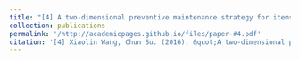 ```yaml
---
title: "[4] A two-dimensional preventive maintenance strategy for items sold with warranty"
collection: publications
permalink: '/http://academicpages.github.io/files/paper-#4.pdf'
citation: '[4] Xiaolin Wang, Chun Su. (2016). &quot;A two-dimensional preventive maintenance strategy for items sold with warranty.&quot; <i>International Journal of Production Research</i>. 54(19), 5901-5915.'
---
```

